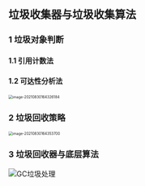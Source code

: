 ## 垃圾收集器与垃圾收集算法

### 1 垃圾对象判断

#### 1.1 引用计数法

#### 1.2 可达性分析法

<img src="C:\Users\MSY\AppData\Roaming\Typora\typora-user-images\image-20210830164326184.png" alt="image-20210830164326184" style="zoom: 50%;" />

### 2 垃圾回收策略

<img src="C:\Users\MSY\AppData\Roaming\Typora\typora-user-images\image-20210830164353700.png" alt="image-20210830164353700" style="zoom: 50%;" />

### 3 垃圾回收器与底层算法

![GC垃圾处理](E:\Download\GC垃圾处理.png)

